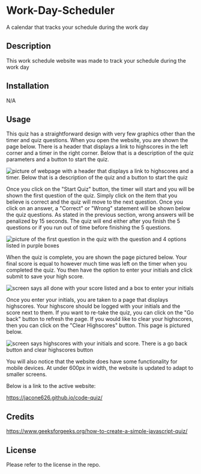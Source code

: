 # Work-Day-Scheduler
A calendar that tracks your schedule during the work day

## Description
This work schedule website was made to track your schedule during the work day

## Installation
N/A

## Usage
This quiz has a straightforward design with very few graphics other than the timer and quiz questions. When you open the website, you are shown the page below. There is a header that displays a link to highscores in the left corner and a timer in the right corner. Below that is a description of the quiz parameters and a button to start the quiz.

![picture of webpage with a header that displays a link to highscores and a timer. Below that is a description of the quiz and a button to start the quiz](assets/images/coding-quiz-header.png)

Once you click on the "Start Quiz" button, the timer will start and you will be shown the first question of the quiz. Simply click on the item that you believe is correct and the quiz will move to the next question. Once you click on an answer, a "Correct" or "Wrong" statement will be shown below the quiz questions. As stated in the previous section, wrong answers will be penalized by 15 seconds. The quiz will end either after you finish the 5 questions or if you run out of time before finishing the 5 questions. 

![picture of the first question in the quiz with the question and 4 options listed in purple boxes](assets/images/coding-quiz-question.png)


When the quiz is complete, you are shown the page pictured below. Your final score is equal to however much time was left on the timer when you completed the quiz. You then have the option to enter your initials and click submit to save your high score. 

![screen says all done with your score listed and a box to enter your initials](assets/images/code-quiz-highscore.png)

Once you enter your initials, you are taken to a page that displays highscores. Your highscore should be logged with your initials and the score next to them. If you want to re-take the quiz, you can click on the "Go back" button to refresh the page. If you would like to clear your highscores, then you can click on the "Clear Highscores" button. This page is pictured below. 

![screen says highscores with your initials and score. There is a go back button and clear highscores button](assets/images/code-quiz-highscores.png)

You will also notice that the website does have some functionality for mobile devices. At under 600px in width, the website is updated to adapt to smaller screens. 

Below is a link to the active website:

https://jacone626.github.io/code-quiz/

## Credits
https://www.geeksforgeeks.org/how-to-create-a-simple-javascript-quiz/


## License
Please refer to the license in the repo.